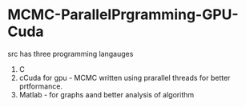 # MCMC-ParallelPrgramming-GPU-Cuda
src has three programming langauges
1. C
2. cCuda for gpu - MCMC written using prarallel threads for better prtformance.
3. Matlab - for graphs aand better analysis of algorithm
